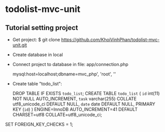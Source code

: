 # todolist-mvc-unit
## Tutorial setting project
- Get project: $ git clone https://github.com/KhoiVinhPhan/todolist-mvc-unit.git
- Create database in local
- Connect project to database in file: app/connection.php
	
	mysql:host=localhost;dbname=mvc_php', 'root', ''
- Create table "todo_list":

	DROP TABLE IF EXISTS `todo_list`;
	CREATE TABLE `todo_list` (
  		`id` int(11) NOT NULL AUTO_INCREMENT,
  		`task` varchar(255) COLLATE utf8_unicode_ci DEFAULT NULL,
  		`date` date DEFAULT NULL,
  		PRIMARY KEY (`id`)
	) ENGINE=InnoDB AUTO_INCREMENT=41 DEFAULT CHARSET=utf8 COLLATE=utf8_unicode_ci;

SET FOREIGN_KEY_CHECKS = 1;


